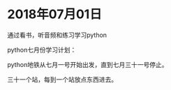 # 2018年07月01日

通过看书，听音频和练习学习python

python七月份学习计划：

python地铁从七月一号开始出发，直到七月三十一号停止。

三十一个站，每到一个站放点东西进去。